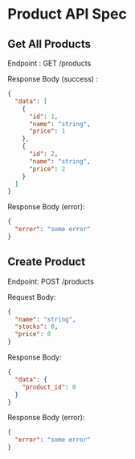 # Product API Spec

## Get All Products

Endpoint : GET /products

Response Body (success) :

```json
{
  "data": [
    {
      "id": 1,
      "name": "string",
      "price": 1
    },
    {
      "id": 2,
      "name": "string",
      "price": 2
    }
  ]
}
```

Response Body (error):

```json
{
  "error": "some error"
}
```

## Create Product

Endpoint: POST /products

Request Body:

```json
{
  "name": "string",
  "stocks": 0,
  "price": 0
}
```

Response Body:

```json
{
  "data": {
    "product_id": 0
  }
}
```

Response Body (error):

```json
{
  "error": "some error"
}
```
